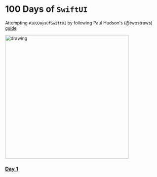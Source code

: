 # 100 Days of `SwiftUI`

Attempting `#100DaysOfSwiftUI` by following Paul Hudson's (@twostraws) [guide](https://www.hackingwithswift.com/100/swiftui/)

<img src="https://img.icons8.com/color/452/swiftui.png" alt="drawing" width="400"/>

### [Day 1](https://www.hackingwithswift.com/100/swiftui/1)
